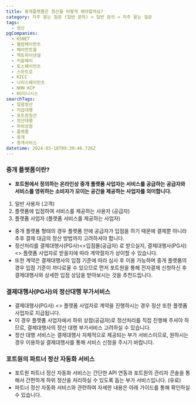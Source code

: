```yaml
---
title: 중개플랫폼은 정산을 어떻게 해야할까요?
category: 자주 묻는 질문 (일반 문의) > 일반 문의 > 자주 묻는 질문
tags:
  - 정산
pgCompanies:
  - KSNET
  - 웰컴페이먼츠
  - 페이먼트월
  - 헥토파이낸셜
  - 키움페이
  - 토스페이먼츠
  - 스마트로
  - KICC
  - 나이스페이먼츠
  - NHN KCP
  - KG이니시스
searchTags:
  - 일괄정산
  - 지급대행
  - 포트원정산
  - 정산대행
  - 하위상점
  - 플랫폼
  - 중개
  - 중개서비스
datetime: 2024-03-18T09:39:46.726Z
---
```


<Callout content="중개플랫폼 이용시 이용하실 수 있는 결제대행사 정산대행 서비스 안내드립니다. 
포트원에서는 결제연동에 대한 부분만 지원되며 입점 기준 및 정산기준은 
결제대행사의 정책에 따라 적용되는 점 참고 부탁드립니다." />

### **중개 플랫폼이란?**

- **포트원에서 정의하는 온라인상 중개 플랫폼 사업자는 서비스를 공급하는 공급자와 서비스를 영위하는 소비자가 모이는 공간을 제공하는 사업자를 의미합니다.**

<Indent level="1">

1. 일반 사용자 (고객)
2. 플랫폼에 입점하여 서비스를 제공하는 사용자 (공급자)
3. 플랫폼 사업자 (플랫폼 서비스를 제공하는 사업자)

</Indent>

- 중개 플랫폼 형태의 경우 플랫폼 안에 공급자가 입점을 하기 때문에 결제뿐 아니라 추후 결제 대금의 정산 방법까지 고려하셔야 합니다.
- 정산처리를 결제대행사(PG사)<>입점몰(공급자) 로 받으실지, 결제대행사(PG사) <> 플랫폼 사업자로 받을지에 따라 계약절차가 상이할 수 있습니다.
- 또한 계약은 결제대행사의 입점 기준에 따라 심사 후 이용 가능하며 중개 플랫폼의 경우 입점 기준이 까다로울 수 있으므로 먼저 포트원을 통해 전자결제 신청하신 후 결제대행사와 상세한 입점 상담을 받아보시는 것을 추천드립니다.

<Callout title="포트원 전자결제 신청방법 보러가기 ↗" />

<Callout content="만약 결제대행사(PGP사) <> 하위상점(공급자) 간 직접 계약하시는 경우 결제대금 정산도 하위상점으로 직접 이루어집니다. 만약 플랫폼 서비스 이용비용을 받고자 하실 경우 별도로 수취해주셔야 합니다." title="참고사항" icon="💡" />

### **결제대행사(PG사)의 정산대행 부가서비스**

- 결제대행사(PG사) <> 플랫폼 사업자로 계약을 진행하시는 경우 정산 또한 플랫폼 사업자로 지급됩니다.
- 이 경우 플랫폼 사업자에서 하위 상점(공급자)로 정산처리를 직접 진행해 주셔야 하므로, 결제대행사의 정산 대행 부가서비스 고려하실 수 있습니다.
- 정산 대행 서비스는 결제대행사 자체적으로 제공되는 부가 서비스이므로, 원하시는 경우 이용하실 결제대행사를 통해 서비스 신청을 주시기 바랍니다.

<Callout title="정산대행서비스 지원하는 결제대행사 보러가기 ↗" />

### **포트원의 파트너 정산 자동화 서비스**

- 포트원 파트너 정산 자동화 서비스는 간단한 API 연동과 포트원의 관리자 콘솔을 통해서 간편하게 하위 정산을 처리하실 수 있도록 돕는 부가 서비스입니다. (유료)
- 파트너 정산 자동화 서비스와 관련하여 자세한 내용은 아래 가이드를 통해 확인하실 수 있습니다.

<Callout title="포트원 파트너 정산 자동화 보러가기 ↗" />
